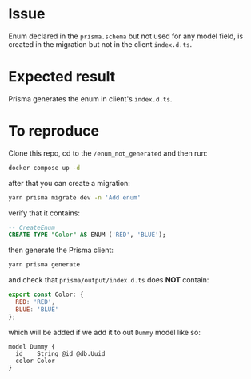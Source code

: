 # Issue
Enum declared in the `prisma.schema` but not used for any model field, is created in the migration but not in the client `index.d.ts`.

# Expected result
Prisma generates the enum in client's `index.d.ts`.

# To reproduce
Clone this repo, cd to the `/enum_not_generated` and then run:

```bash
docker compose up -d
```
after that you can create a migration:

```bash
yarn prisma migrate dev -n 'Add enum'
```
verify that it contains:

```sql
-- CreateEnum
CREATE TYPE "Color" AS ENUM ('RED', 'BLUE');
```

then generate the Prisma client:

```bash
yarn prisma generate
```
and check that `prisma/output/index.d.ts` does **NOT** contain:

```js
export const Color: {
  RED: 'RED',
  BLUE: 'BLUE'
};
```

which will be added if we add it to out `Dummy` model like so:

```
model Dummy {
  id    String @id @db.Uuid
  color Color
}
```
